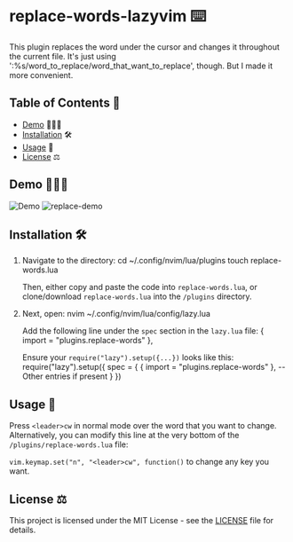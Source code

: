 # replace-words-lazyvim ⌨️
This plugin replaces the word under the cursor and changes it throughout the current file.
It's just using ':%s/word_to_replace/word_that_want_to_replace', though. But I made it more convenient.

## Table of Contents 📖
- [Demo](#demo) 👨🏻‍💻
- [Installation](#installation) 🛠️
- [Usage](#usage) 🍻
- [License](#license) ⚖️

## Demo 👨🏻‍💻

![Demo](demo.gif)
![replace-demo](https://github.com/AbilityJLR/replace-words-lazyvim/assets/71693169/f7b95e9f-b44f-4017-833c-12c069ae6af7)

## Installation 🛠️

1. Navigate to the directory:
   cd ~/.config/nvim/lua/plugins
   touch replace-words.lua

   Then, either copy and paste the code into `replace-words.lua`, or clone/download `replace-words.lua` into the `/plugins` directory.

2. Next, open:
   nvim ~/.config/nvim/lua/config/lazy.lua

   Add the following line under the `spec` section in the `lazy.lua` file:
   { import = "plugins.replace-words" },

   Ensure your `require("lazy").setup({...})` looks like this:
   require("lazy").setup({
     spec = {
       { import = "plugins.replace-words" },
       -- Other entries if present
     }
   })
   
## Usage 🍻

Press `<leader>cw` in normal mode over the word that you want to change.
Alternatively, you can modify this line at the very bottom of the `/plugins/replace-words.lua` file:

`vim.keymap.set("n", "<leader>cw", function()` to change any key you want.

## License ⚖️

This project is licensed under the MIT License - see the [LICENSE](LICENSE) file for details.
